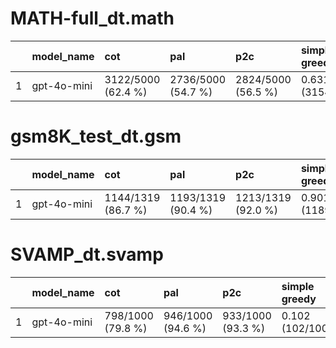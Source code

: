 # MATH-full_dt.math 
|    | model_name   | cot                | pal                | p2c                | simple greedy     | cross_and_mix     |
|---:|:-------------|:-------------------|:-------------------|:-------------------|:------------------|:------------------|
|  1 | gpt-4o-mini  | 3122/5000 (62.4 %) | 2736/5000 (54.7 %) | 2824/5000 (56.5 %) | 0.631 (3154/5000) | 0.625 (3127/5000) |


# gsm8K_test_dt.gsm 
|    | model_name   | cot                | pal                | p2c                | simple greedy     | cross_and_mix     |
|---:|:-------------|:-------------------|:-------------------|:-------------------|:------------------|:------------------|
|  1 | gpt-4o-mini  | 1144/1319 (86.7 %) | 1193/1319 (90.4 %) | 1213/1319 (92.0 %) | 0.901 (1189/1319) | 0.936 (1234/1319) |


# SVAMP_dt.svamp 
|    | model_name   | cot               | pal               | p2c               | simple greedy    | cross_and_mix    |
|---:|:-------------|:------------------|:------------------|:------------------|:-----------------|:-----------------|
|  1 | gpt-4o-mini  | 798/1000 (79.8 %) | 946/1000 (94.6 %) | 933/1000 (93.3 %) | 0.102 (102/1000) | 0.943 (943/1000) |


